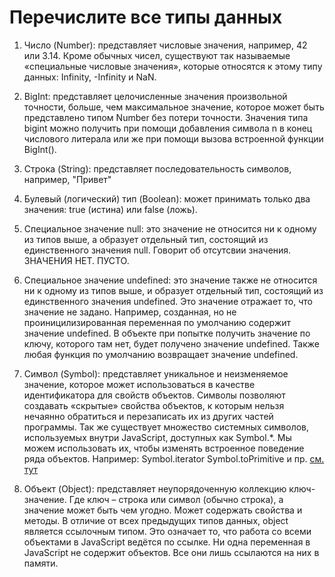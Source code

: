 # Перечислите все типы данных
1. Число (Number): представляет числовые значения, например, 42 или 3.14. Кроме обычных чисел, существуют так называемые «специальные числовые значения», которые относятся к этому типу данных: Infinity, -Infinity и NaN.
2. BigInt: представляет целочисленные значения произвольной точности, больше, чем максимальное значение, которое может
   быть представлено типом Number без потери точности. Значения типа bigint можно получить при помощи добавления символа n в конец числового литерала или же при помощи вызова встроенной функции BigInt().
3. Строка (String): представляет последовательность символов, например, "Привет"
4. Булевый (логический) тип (Boolean): может принимать только два значения: true (истина) или false (ложь).
5. Специальное значение null: это значение не относится ни к одному из типов выше, а образует отдельный тип, состоящий
   из единственного значения null. Говорит об отсутсвии значения. ЗНАЧЕНИЯ НЕТ. ПУСТО.
6. Специальное значение undefined: это значение также не относится ни к одному из типов выше, и образует отдельный тип,
   состоящий из единственного значения undefined. Это значение отражает то, что значение не задано. Например, созданная, но не проиницилизированная переменная по умолчанию содержит значение undefined. В объекте при попытке получить значение по ключу, которого там нет, будет получено значение undefined. Также любая функция по умолчанию возвращает значение undefined.

7. Символ (Symbol): представляет уникальное и неизменяемое значение, которое может использоваться в качестве
   идентификатора для свойств объектов. Символы позволяют создавать «скрытые» свойства объектов, к которым нельзя нечаянно обратиться и перезаписать их из других частей программы.
   Так же существует множество системных символов, используемых внутри JavaScript, доступных как Symbol.\*. Мы можем использовать их, чтобы изменять встроенное поведение ряда объектов.
   Например:
   Symbol.iterator
   Symbol.toPrimitive
   и пр. [см. тут](https://tc39.es/ecma262/#sec-well-known-symbols)
8. Объект (Object): представляет неупорядоченную коллекцию ключ-значение. Где ключ – строка или символ (обычно строка), а значение может быть чем угодно. Может содержать свойства и методы. В отличие от всех предыдущих типов данных, object является ссылочным типом. Это означает то, что работа со всеми объектами в JavaScript ведётся по ссылке. Ни одна переменная в JavaScript не содержит объектов. Все они лишь ссылаются на них в памяти.

